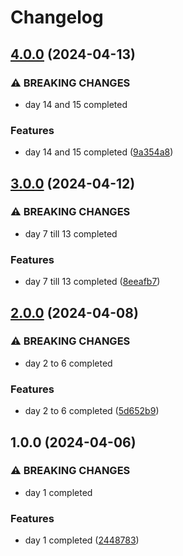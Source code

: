 # Changelog

## [4.0.0](https://github.com/sergiorgiraldo/AdventOfCode2020/compare/v3.0.0...v4.0.0) (2024-04-13)


### ⚠ BREAKING CHANGES

* day 14 and 15 completed

### Features

* day 14 and 15 completed ([9a354a8](https://github.com/sergiorgiraldo/AdventOfCode2020/commit/9a354a85d50b9919890a1c01e7c05049646d84b8))

## [3.0.0](https://github.com/sergiorgiraldo/AdventOfCode2020/compare/v2.0.0...v3.0.0) (2024-04-12)


### ⚠ BREAKING CHANGES

* day 7 till 13 completed

### Features

* day 7 till 13 completed ([8eeafb7](https://github.com/sergiorgiraldo/AdventOfCode2020/commit/8eeafb74fe56908593b865c2a2f03f1d8dab02cb))

## [2.0.0](https://github.com/sergiorgiraldo/AdventOfCode2020/compare/v1.0.0...v2.0.0) (2024-04-08)


### ⚠ BREAKING CHANGES

* day 2 to 6 completed

### Features

* day 2 to 6 completed ([5d652b9](https://github.com/sergiorgiraldo/AdventOfCode2020/commit/5d652b98be21955a9cae7dd003a4fc0ef6a897a4))

## 1.0.0 (2024-04-06)


### ⚠ BREAKING CHANGES

* day 1 completed

### Features

* day 1 completed ([2448783](https://github.com/sergiorgiraldo/AdventOfCode2020/commit/2448783a0af27471224cfade9aa32e5062532fd8))
